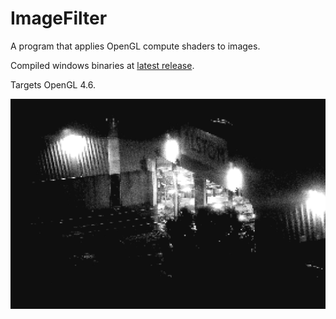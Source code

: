 # ImageFilter

A program that applies OpenGL compute shaders to images.

Compiled windows binaries at [latest release](https://github.com/jiamingwangnet/ImageFilter/releases/tag/v1.0.0).

Targets OpenGL 4.6.

![demo image](./DEMO_image.png)
